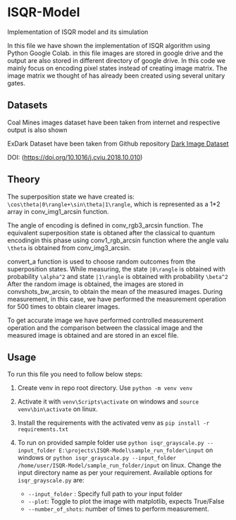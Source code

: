 # ISQR-Model
Implementation of ISQR model and its simulation

In this file we have shown the implementation of ISQR algorithm using Python Google Colab. in this file images are stored in google drive and the output are also stored in different directory of google drive. In this code we mainly focus on encoding pixel states instead of creating image matrix. The image matrix we thought of has already been created using several unitary gates. 


## Datasets

Coal Mines images dataset have been taken from internet and respective output is also shown 

ExDark Dataset have been taken from Github repository [Dark Image Dataset](https://github.com/cs-chan/Exclusively-Dark-Image-Dataset)

DOI: (https://doi.org/10.1016/j.cviu.2018.10.010)


## Theory

The superposition state we have created is:  `\cos\theta|0\rangle+\sin\theta|1\rangle`, which is represented as a 1*2 array in conv_img1_arcsin function. 

The angle of encoding is defined in conv_rgb3_arcsin function. The equivalent superposition state is obtaned after the classical to quantum encodingin this phase using conv1_rgb_arcsin function where the angle valu `\theta` is obtained from conv_img3_arcsin.  

convert_a function is used to choose random outcomes from the superposition states. While measuring, the state `|0\rangle` is obtained with probability `\alpha^2` and state `|1\rangle` is obtained with probability `\beta^2`
After the random image is obtained, the images are stored in convshots_bw_arcsin, to obtain the mean of the measured images. During measurement, in this case, we have performed the measurement operation for 500 times to obtain clearer images. 

To get accurate image we have performed controlled measurement operation and the comparison between the classical image and the measured image is obtained and are stored in an excel file.

## Usage

To run this file you need to follow below steps:

1. Create venv in repo root directory. Use `python -m venv venv`
2. Activate it with `venv\Scripts\activate` on windows and `source venv\bin\activate` on linux.
3. Install the requirements with the activated venv as `pip install -r requirements.txt`
4. To run on provided sample folder use `python isqr_grayscale.py --input_folder E:\projects\ISQR-Model\sample_run_folder\input` on windows or `python isqr_grayscale.py --input_folder /home/user/ISQR-Model/sample_run_folder/input` on linux. Change the input directory name as per your requirement. Available options for `isqr_grayscale.py` are:

    - `--input_folder` : Specify full path to your input folder
    - `--plot`: Toggle to plot the image with matplotlib, expects True/False
    - `--number_of_shots`: number of times to perform measurement.



